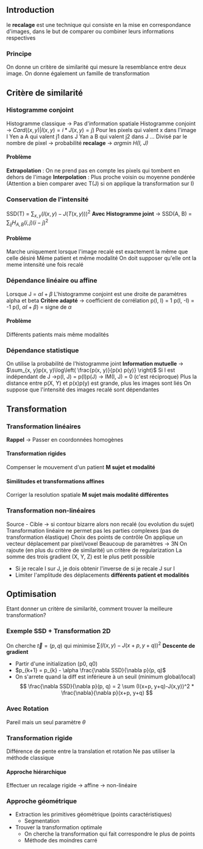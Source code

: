 ## Introduction
le **recalage** est une technique qui consiste en la mise en correspondance d'images, dans le but de comparer ou combiner leurs informations respectives
### Principe
On donne un critère de similarité qui mesure la resemblance entre deux image.
On donne également un famille de transformation
## Critère de similarité
### Histogramme conjoint
Histogramme classique -> Pas d'information spatiale
Histogramme conjoint -> $Card((x, y) | I(x, y) = i * J(x, y)=j)$
Pour les pixels qui valent x dans l'image I
	Yen a A qui valent j1 dans J
	Yan a B qui valent j2 dans J
	...
Divisé par le nombre de pixel -> probabilité
**recalage** -> *argmin H(I, J)*
#### Problème
**Extrapolation** : On ne prend pas en compte les pixels qui tombent en dehors de l'image
**Interpolation** : Plus proche voisin ou moyenne pondérée (Attention a bien comparer avec T(J) si on applique la transformation sur I)
### Conservation de l'intensité
SSD(T) = $\sum_{x, y} (I(x, y) - J(T(x, y)))^2$
**Avec Histogramme joint** -> SSD(A, B) = $\sum_{ij}H_{A, B}(i, j)(i-j)^2$
#### Problème
Marche uniquement lorsque l'image recalé est exactement la même que celle désiré
Même patient et même modalité
On doit supposer qu'elle ont la meme intensité une fois recalé
### Dépendance linéaire ou affine
Lorsque J = $\alpha I + \beta$
L'histogramme conjoint est une droite de paramètres alpha et beta
**Critère adapté** -> coefficient de corrélation
p(I, I) = 1
p(I, -I) = -1
p(I, $\alpha I + \beta$) = signe de $\alpha$
#### Problème
Différents patients mais même modalités
### Dépendance statistique
On utilise la probabilité de l'histogramme joint
**Information mutuelle** -> $\sum_{x, y}p(x, y)\log\left( \frac{p(x, y)}{p(x) p(y)} \right)$
Si I est indépendant de J ->p(I, J) = p(I)p(J) -> IM(I, J) = 0 (c'est réciproque)
Plus la distance entre p(X, Y) et p(x)p(y) est grande, plus les images sont liés
On suppose que l'intensité des images recalé sont dépendantes
## Transformation
### Transformation linéaires
**Rappel** -> Passer en coordonnées homogènes
#### Transformation rigides
Compenser le mouvement d'un patient
**M sujet et modalité**
#### Similitudes et transformations affines
Corriger la resolution spatiale
**M sujet mais modalité différentes**
### Transformation non-linéaires
Source - Cible -> si contour bizarre alors non recalé (ou evolution du sujet)
Transformation linéaire ne permet pas les parties complexes (pas de transformation élastique)
Choix des points de contrôle
On applique un vecteur déplacement par pixel/voxel
Beaucoup de paramètres -> 3N
On rajoute (en plus du critère de similarité) un critère de regularization
La somme des trois gradient (X, Y, Z) est le plus petit possible
- Si je recale I sur J, je dois obtenir l'inverse de si je recale J sur I
- Limiter l'amplitude des déplacements
**différents patient et modalités**
## Optimisation
Etant donner un critère de similarité, comment trouver la meilleure transformation?
### Exemple SSD + Transformation 2D
On cherche $\vec{t} = (p,q)$ qui minimise $\sum (I(x, y) - J(x+p, y+q))^2$
**Descente de gradient**
- Partir d'une initialization (p0, q0)
- $p_{k+1} = p_{k} - \alpha  \frac{\nabla SSD}{\nabla p}(p, q)$
- On s'arrete quand la diff est inférieure à un seuil (minimum global/local)
$$
\frac{\nabla SSD}{\nabla p}(p, q) = 2 \sum (I(x+p, y+q)-J(x,y))^2 * \frac{\nabla}{\nabla p}(x+p, y+q)
$$
### Avec Rotation
Pareil mais un seul paramètre $\theta$
### Transformation rigide
Différence de pente entre la translation et rotation
Ne pas utiliser la méthode classique
#### Approche hiérarchique
Effectuer un recalage rigide -> affine -> non-linéaire
### Approche géométrique
- Extraction les primitives géométrique (points caractéristiques)
	- Segmentation
- Trouver la transformation optimale
	- On cherche la transformation qui fait correspondre le plus de points
	- Méthode des moindres carré
